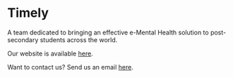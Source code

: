 # Timely

A team dedicated to bringing an effective e-Mental Health solution to post-secondary students across the world.

Our website is available [here](http://timelyproject.com).

Want to contact us? Send us an email [here](mailto:trpmentalhealth@gmail.com).
